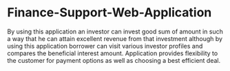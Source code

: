# Finance-Support-Web-Application
By using this application an investor can invest good sum of amount in such a way that he can attain excellent revenue from that investment although by using this application borrower can visit various investor profiles and compares the beneficial interest amount. Application provides flexibility to the customer for payment options as well as choosing a best efficient deal.
